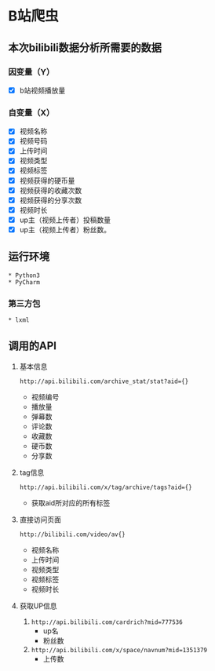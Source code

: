# B站爬虫
## 本次bilibili数据分析所需要的数据
### 因变量（Y）
- [x] b站视频播放量
### 自变量（X）
- [x] 视频名称
- [x] 视频号码
- [x] 上传时间
- [x] 视频类型
- [x] 视频标签
- [x] 视频获得的硬币量
- [x] 视频获得的收藏次数
- [x] 视频获得的分享次数
- [x] 视频时长
- [x] up主（视频上传者）投稿数量
- [x] up主（视频上传者）粉丝数。

## 运行环境
    * Python3
    * PyCharm
    
### 第三方包
    * lxml
    
## 调用的API
1. 基本信息

    ```http://api.bilibili.com/archive_stat/stat?aid={}```
    * 视频编号
    * 播放量
    * 弹幕数
    * 评论数
    * 收藏数
    * 硬币数
    * 分享数

2. tag信息

    ```http://api.bilibili.com/x/tag/archive/tags?aid={}```
    * 获取aid所对应的所有标签

3. 直接访问页面

    ```http://bilibili.com/video/av{}```
    * 视频名称
    * 上传时间
    * 视频类型
    * 视频标签
    * 视频时长
    
4. 获取UP信息

    1. ```http://api.bilibili.com/cardrich?mid=777536```
        * up名
        * 粉丝数
    2. ```http://api.bilibili.com/x/space/navnum?mid=1351379```
        * 上传数